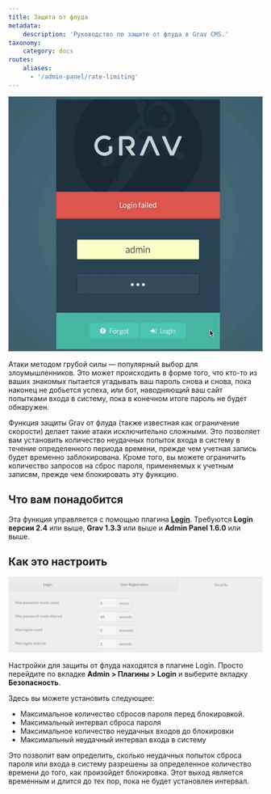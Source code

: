 ```yaml
---
title: Защита от флуда
metadata:
    description: 'Руководство по защите от флуда в Grav CMS.'
taxonomy:
    category: docs
routes:
    aliases:
      - '/admin-panel/rate-limiting'
---
```


![](login.gif?classes=shadow)

Атаки методом грубой силы — популярный выбор для злоумышленников. Это может происходить в форме того, что кто-то из ваших знакомых пытается угадывать ваш пароль снова и снова, пока наконец не добьется успеха, или бот, наводняющий ваш сайт попытками входа в систему, пока в конечном итоге пароль не будет обнаружен.

Функция защиты Grav от флуда (также известная как ограничение скорости) делает такие атаки исключительно сложными. Это позволяет вам установить количество неудачных попыток входа в систему в течение определенного периода времени, прежде чем учетная запись будет временно заблокирована. Кроме того, вы можете ограничить количество запросов на сброс пароля, применяемых к учетным записям, прежде чем блокировать эту функцию.

## Что вам понадобится

Эта функция управляется с помощью плагина [**Login**](https://github.com/getgrav/grav-plugin-login). Требуются **Login версии 2.4** или выше, **Grav 1.3.3** или выше и **Admin Panel 1.6.0** или выше.

## Как это настроить

![](2fa_3.jpeg?classes=shadow)

Настройки для защиты от флуда находятся в плагине Login. Просто перейдите по вкладке **Admin > Плагины > Login** и выберите вкладку **Безопасность**.

Здесь вы можете установить следующее:

* Максимальное количество сбросов пароля перед блокировкой.
* Максимальный интервал сброса пароля
* Максимальное количество неудачных входов до блокировки
* Максимальный неудачный интервал входа в систему

Это позволит вам определить, сколько неудачных попыток сброса пароля или входа в систему разрешены за определенное количество времени до того, как произойдет блокировка. Этот выход является временным и длится до тех пор, пока не будет установлен интервал.

